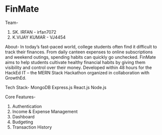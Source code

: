 # FinMate

Team-
1) SK. IRFAN - irfan7072
2) K.VIJAY KUMAR - VJ4454

About-
In today’s fast-paced world, college students often find it difficult to track their finances. From daily
canteen expenses to online subscriptions and weekend outings, spending habits can quickly go
unchecked. FinMate aims to help students cultivate healthy financial habits by giving them visibility and
control over their money.
Developed within 48 hours for the HackEd IT – the MERN Stack Hackathon organized in collaboration with GrowthEd.

Tech Stack-
MongoDB
Express.js
React.js
Node.js

Core Features-
1) Authentication
2) Income & Expense Management
3) Dashboard
4) Budgeting
5) Transaction History
